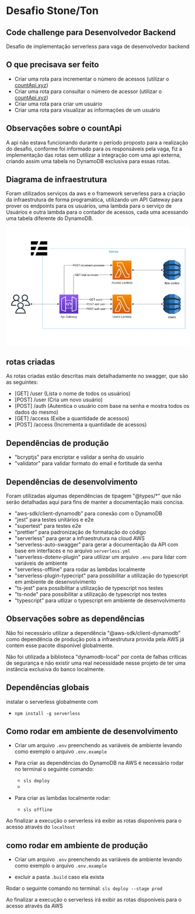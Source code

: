 # Desafio Stone/Ton

## Code challenge para Desenvolvedor Backend

Desafio de implementação serverless para vaga de desenvolvedor backend

## O que precisava ser feito

- Criar uma rota para incrementar o número de acessos (utilizar o [countApi.xyz](https://countapi.xyz))
- Criar uma rota para consultar o número de acessor (utilizar o [countApi.xyz](https://countapi.xyz))
- Criar uma rota para criar um usuário
- Criar uma rota para visualizar as informações de um usuário

## Observações sobre o countApi

A api não estava funcionando durante o período proposto para a realização do desafio, conforme foi informado para os responsáveis pela vaga, fiz a implementação das rotas sem utilizar a integração com uma api externa, criando assim uma tabela no DynamoDB exclusiva para essas rotas.

## Diagrama de infraestrutura
Foram utilizados serviços da aws e o framework serverless para a criação da infraestrutura de forma programática, utilizando um API Gateway para prover os endpoints para os usuários, uma lambda para o serviço de Usuários e outra lambda para o contador de acessos, cada uma acessando uma tabela diferente do DynamoDB.

![](./assets/infra-diagram.png)

## rotas criadas
As rotas criadas estão descritas mais detalhadamente no swagger, que são as seguintes:
- [GET]  /user (Lista o nome de todos os usuários)
- [POST] /user (Cria um novo usuário)
- [POST] /auth (Autentica o usuário com base na senha e mostra todos os dados do mesmo)
- [GET]  /access (Exibe a quantidade de acessos)
- [POST] /access (Incrementa a quantidade de acessos)

## Dependências de produção

- "bcryptjs" para encriptar e validar a senha do usuário
- "validator" para validar formato do email e fortitude da senha

## Dependências de desenvolvimento

Foram utilizadas algumas dependências de tipagem "@types/*" que não serão detalhadas aqui para fins de manter a documentação mais concisa.

- "aws-sdk/client-dynamodb" para conexão com o DynamoDB
- "jest" para testes unitários e e2e
- "supertest" para testes e2e
- "prettier" para padronização de formatação do código
- "serverless" para gerar a infraestrutura na cloud AWS
- "serverless-auto-swagger" para gerar a documentação da API com base em interfaces e no arquivo `serverless.yml`
- "serverless-dotenv-plugin" para utilizar um arquivo `.env` para lidar com variáveis de ambiente
- "serverless-offline" para rodar as lambdas localmente
- "serverless-plugin-typecript" para possibilitar a utilização do typescript em ambiente de desenvolvimento
- "ts-jest" para possibilitar a utilização de typescript nos testes
- "ts-node" para possibilitar a utilização de typescript nos testes
- "typescript" para utlizar o typescript em ambiente de desenvolvimento

## Observações sobre as dependências

Não foi necessário utilizar a dependência "@aws-sdk/client-dynamodb" como dependência de produção pois a infraestrutura provida pela AWS já contem esse pacote disponível globalmente.

Não foi utilizada a biblioteca "dynamodb-local" por conta de falhas críticas de segurança e não existir uma real necessidade nesse projeto de ter uma instância exclusiva do banco localmente.

## Dependências globais

instalar o serverless globalmente com
  - `npm install -g serverless`

## Como rodar em ambiente de desenvolvimento

- Criar um arquivo `.env` preenchendo as variáveis de ambiente levando como exemplo o arquivo `.env.example`

- Para criar as dependências do DynamoDB na AWS é necessário rodar no terminal o seguinte comando:
  - `sls deploy`
  - 
- Para criar as lambdas localmente rodar:
  - `sls offline`

Ao finalizar a execução o serverless irá exibir as rotas disponíveis para o acesso através do `localhost`

## como rodar em ambiente de produção

- Criar um arquivo `.env` preenchendo as variáveis de ambiente levando como exemplo o arquivo `.env.example`

- excluir a pasta `.build` caso ela exista

Rodar o seguinte comando no terminal: 
`sls deploy --stage prod`

Ao finalizar a execução o serverless irá exibir as rotas disponíveis para o acesso através da AWS
